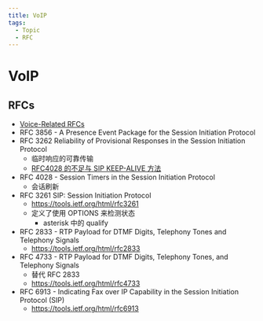 ```yaml
---
title: VoIP
tags:
  - Topic
  - RFC
---
```


# VoIP

## RFCs

- [Voice-Related RFCs](https://www.cisco.com/c/en/us/support/docs/voice/voice-quality/46275-voice-rfcs.html)
- RFC 3856 - A Presence Event Package for the Session Initiation Protocol
- RFC 3262 Reliability of Provisional Responses in the Session Initiation Protocol
  - 临时响应的可靠传输
  - [RFC4028 的不足与 SIP KEEP-ALIVE 方法](https://www.myvoipapp.com/blogs/yxh/2011/10/30/rfc4028%E7%9A%84%E4%B8%8D%E8%B6%B3%E4%B8%8Esip-keep-alive%E6%96%B9%E6%B3%95/)
- RFC 4028 - Session Timers in the Session Initiation Protocol
  - 会话刷新
- RFC 3261 SIP: Session Initiation Protocol
  - https://tools.ietf.org/html/rfc3261
  - 定义了使用 OPTIONS 来检测状态
    - asterisk 中的 qualify
- RFC 2833 - RTP Payload for DTMF Digits, Telephony Tones and Telephony Signals
  - https://tools.ietf.org/html/rfc2833
- RFC 4733 - RTP Payload for DTMF Digits, Telephony Tones, and Telephony Signals
  - 替代 RFC 2833
  - https://tools.ietf.org/html/rfc4733
- RFC 6913 - Indicating Fax over IP Capability in the Session Initiation Protocol (SIP)
  - https://tools.ietf.org/html/rfc6913
